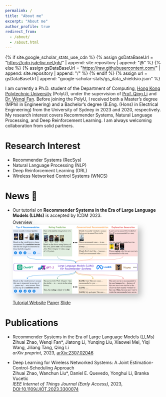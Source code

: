 ```yaml
---
permalink: /
title: "About me"
excerpt: "About me"
author_profile: true
redirect_from: 
  - /about/
  - /about.html
---
```

{% if site.google_scholar_stats_use_cdn %}
{% assign gsDataBaseUrl = "https://cdn.jsdelivr.net/gh/" | append: site.repository | append: "@" %}
{% else %}
{% assign gsDataBaseUrl = "https://raw.githubusercontent.com/" | append: site.repository | append: "/" %}
{% endif %}
{% assign url = gsDataBaseUrl | append: "google-scholar-stats/gs_data_shieldsio.json" %}

I am currently a Ph.D. student of the Department of Computing, [Hong Kong Polytechnic University](https://www.polyu.edu.hk/) (PolyU), under the supervision of [Prof. Qing Li](https://www4.comp.polyu.edu.hk/~csqli/) and [Dr. Wenqi Fan](https://wenqifan03.github.io/). Before joining the PolyU, I received both a Master’s degree (MPhil in Engineering) and a Bachelor’s degree (B.Eng. (Hons) in Electrical Engineering) from the University of Sydney in 2023 and 2020, respectively. My research interest covers Recommender Systems, Natural Language Processing, and Deep Reinforcement Learning. I am always welcoming collaboration from solid partners.

Research Interest 
======
+ Recommender Systems (RecSys)
+ Natural Language Processing (NLP)
+ Deep Reinforcement Learning (DRL)
+ Wireless Networked Control Systems (WNCS) 

News 📣
======
+ Our tutorial on **Recommender Systems in the Era of Large Language Models (LLMs)** is accepted by ICDM 2023.
  <div class='paper-box-image' style='-webkit-filter: drop-shadow(10px 10px 10px rgba(0,0,0,.25)); filter: drop-shadow(10px 10px 10px rgba(0,0,0,.25)); margin-top: 5px;'><div><div class="badge">Overview</div><img src='/images/LLMs_tasks.png' alt="sym" width="400"></div></div>
  <br> <a href="https://advanced-recommender-systems.github.io/llms_rec_tutorial/" class="button">Tutorial Website</a> <a href="/files/LLM4Rec.pdf" class="button">Paper</a> <a href="https://advanced-recommender-systems.github.io/llms_rec_tutorial/doc/RecSys+LLMs.pdf" class="button">Slide</a>
   
Publications
======
+ Recommender Systems in the Era of Large Language Models (LLMs)
  <br> Zihuai Zhao, Wenqi Fan\*, Jiatong Li, Yunqing Liu, Xiaowei Mei, Yiqi Wang, Jiliang Tang, Qing Li
  <br> _arXiv preprint_, 2023, [arXiv:2307.02046](https://arxiv.org/abs/2307.02046)

+ Deep Learning for Wireless Networked Systems: A Joint Estimation-Control-Scheduling Approach
  <br> Zihuai Zhao, Wanchun Liu\*, Daniel E. Quevedo, Yonghui Li, Branka Vucetic
  <br> _IEEE Internet of Things Journal (Early Access)_, 2023, [DOI:10.1109/JIOT.2023.3300074](https://ieeexplore.ieee.org/document/10197647)
